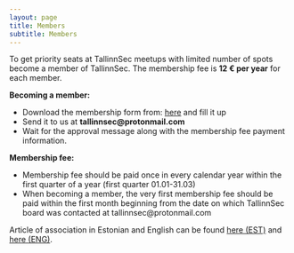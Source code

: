 ```yaml
---
layout: page
title: Members
subtitle: Members
---
```


<p>To get priority seats at TallinnSec meetups with limited number of spots become a member of TallinnSec. The membership fee is <b>12 € per year</b> for each member.
<br>

<div>
<b>Becoming a member:</b>
 <ul>
    <li>
        Download the membership form from: <a href="https://docs.google.com/document/d/139sUEDZyYWDJXKdxSLDtdv5y9APkyUGF7pRDZAqmwRc/edit?usp=sharing">here</a> and fill it up
    </li>
    <li>
        Send it to us at <b>tallinnsec@protonmail.com</b>
    </li>
    <li>
        Wait for the approval message along with the membership fee payment information.
    </li>
 </ul>
</div>

<div>
<b>Membership fee:</b> 
 <ul>
    <li>
       Membership fee should be paid once in every calendar year within the first quarter of a year (first quarter 01.01-31.03) 
    </li>
    <li>
        When becoming a member, the very first membership fee should be paid within the first month beginning from the date on which TallinnSec board was contacted at tallinnsec@protonmail.com
    </li>
  </ul>  
</div>
</p>

Article of association in Estonian and English can be found [here (EST)](/docs/Põhikiri.pdf) and [here (ENG)](/docs/ArticleofAssociation.pdf).

